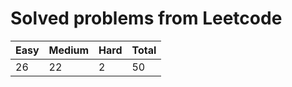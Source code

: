 # Solved problems from Leetcode

| **Easy** | **Medium** | **Hard** | **Total** |
| -------- | ---------- | -------- | --------- |
| 26       | 22         | 2        | 50        |
